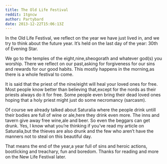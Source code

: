 ```yaml
---
title: The Old Life Festival
reddit: 1tgncw
author: Partybard
date: 2013-12-22T15:06:13Z
---
```


In the Old Life Festival, we reflect on the year we have just lived in, and we
try to think about the future year. It’s held on the last day of the year: 30th
of Evening Star.

We go to the temples of the eight,nine,sheogorath and whatever god(s) you
worship. There we reflect on our past,asking for forgiveness for our sins and
rewards for our good habits. This mostly happens in the morning,as there is a
whole festival to come.

It is said that the priest of the nine/eight will heal your loved ones for free.
Most people know better than believing that,except for the nords as their
priests always do it for free. Some people even bring their dead loved ones
hoping that a holy priest might just do some necromancy (sarcasm).

Of course we already talked about Saturalia where the people drink untill their
bodies are full of wine or ale,here they drink even more. The inns and tavern
give away free wine,ale and beer. So even the beggars can get drunk. Yes, I know
what you’re thinking if you’ve read my article on Saturalia,but the thieves are
also drunk and the few who aren’t have the manners not to steal on this
beautiful day.

That means the end of the year,a year full of sins and heroic actions,
bootlicking and treachary, fun and boredom. Thanks for reading and more on the
New Life Festival later.
